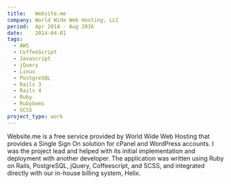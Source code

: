 ```yaml
---
title:   Website.me
company: World Wide Web Hosting, LLC
period:  Apr 2014 - Aug 2016
date:    2014-04-01
tags:
  - AWS
  - CoffeeScript
  - Javascript
  - jQuery
  - Linux
  - PostgreSQL
  - Rails 3
  - Rails 4
  - Ruby
  - RubyGems
  - SCSS
project_type: work
---
```


Website.me is a free service provided by World Wide Web Hosting that provides
a Single Sign On solution for cPanel and WordPress accounts. I was the project
lead and helped with its initial implementation and deployment with another
developer. The application was written using Ruby on Rails, PostgreSQL,
jQuery, Coffeescript, and SCSS, and integrated directly with our in-house
billing system, Helix.
